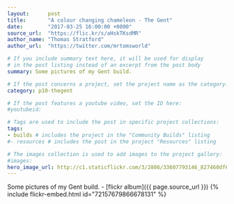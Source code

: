 ```yaml
---
layout:      post
title:       "A colour changing chameleon - The Gent"
date:        "2017-03-25 16:00:00 +0000"
source_url:  "https://flic.kr/s/aHskTKsdMR"
author_name: "Thomas Stratford"
author_url:  "https://twitter.com/mrtomsworld"

# If you include summary text here, it will be used for display
# in the post listing instead of an excerpt from the post body
summary: Some pictures of my Gent build.

# If the post concerns a project, set the project name as the category:
category: p10-thegent

# If the post features a youtube video, set the ID here:
#youtubeid:

# Tags are used to include the post in specific project collections:
tags:
- builds # includes the project in the "Community Builds" listing
#- resources # includes the post in the project "Resources" listing

# The images collection is used to add images to the project gallery:
#images:
hero_image_url: http://c1.staticflickr.com/3/2806/33607793146_827460df68_k.jpg
---
```


Some pictures of my Gent build. - [flickr album]({{ page.source_url }})
{% include flickr-embed.html id="72157679866678131" %}
